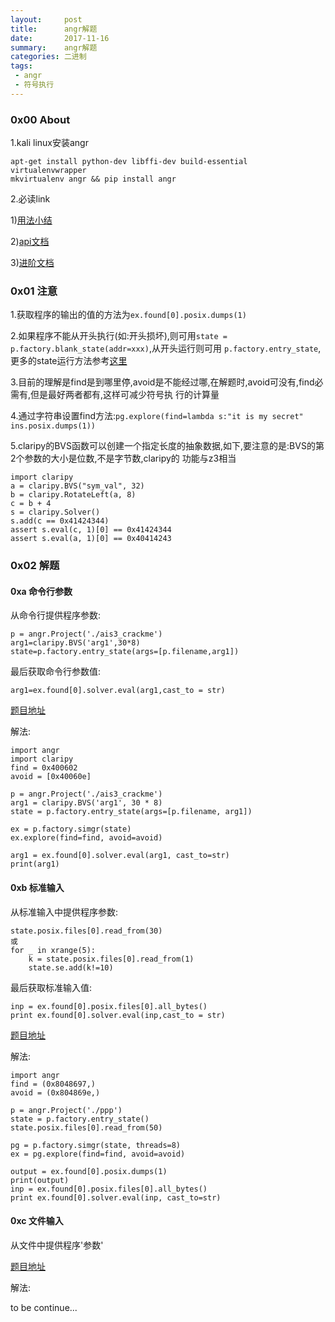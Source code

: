 ```yaml
---
layout:     post
title:      angr解题
date:       2017-11-16
summary:    angr解题
categories: 二进制
tags:
 - angr
 - 符号执行
---
```


### 0x00 About

1.kali linux安装angr

```
apt-get install python-dev libffi-dev build-essential virtualenvwrapper
mkvirtualenv angr && pip install angr
```

2.必读link

1)[用法小结][1]

2)[api文档][4]

3)[进阶文档][6]


### 0x01 注意

1.获取程序的输出的值的方法为`ex.found[0].posix.dumps(1)`

2.如果程序不能从开头执行(如:开头损坏),则可用`state = p.factory.blank_state(addr=xxx)`,从开头运行则可用
`p.factory.entry_state`,更多的state运行方法参考[这里][5]

3.目前的理解是find是到哪里停,avoid是不能经过哪,在解题时,avoid可没有,find必需有,但是最好两者都有,这样可减少符号执
行的计算量

4.通过字符串设置find方法:`pg.explore(find=lambda s:"it is my secret" ins.posix.dumps(1))`

5.claripy的BVS函数可以创建一个指定长度的抽象数据,如下,要注意的是:BVS的第2个参数的大小是位数,不是字节数,claripy的
功能与z3相当

```
import claripy
a = claripy.BVS("sym_val", 32)
b = claripy.RotateLeft(a, 8)
c = b + 4
s = claripy.Solver()
s.add(c == 0x41424344)
assert s.eval(c, 1)[0] == 0x41424344
assert s.eval(a, 1)[0] == 0x40414243
```


### 0x02 解题

#### 0xa 命令行参数

从命令行提供程序参数:

```
p = angr.Project('./ais3_crackme')
arg1=claripy.BVS('arg1',30*8)
state=p.factory.entry_state(args=[p.filename,arg1])
```

最后获取命令行参数值:

```
arg1=ex.found[0].solver.eval(arg1,cast_to = str)
```

[题目地址][2]

解法:

```
import angr
import claripy
find = 0x400602
avoid = [0x40060e]

p = angr.Project('./ais3_crackme')
arg1 = claripy.BVS('arg1', 30 * 8)
state = p.factory.entry_state(args=[p.filename, arg1])

ex = p.factory.simgr(state)
ex.explore(find=find, avoid=avoid)

arg1 = ex.found[0].solver.eval(arg1, cast_to=str)
print(arg1)
```

#### 0xb 标准输入

从标准输入中提供程序参数:

```
state.posix.files[0].read_from(30)
或
for _ in xrange(5):  
    k = state.posix.files[0].read_from(1)
    state.se.add(k!=10)
```

最后获取标准输入值:

```
inp = ex.found[0].posix.files[0].all_bytes()  
print ex.found[0].solver.eval(inp,cast_to = str)
```

[题目地址][3]

解法:

```
import angr
find = (0x8048697,)
avoid = (0x804869e,)

p = angr.Project('./ppp')
state = p.factory.entry_state()
state.posix.files[0].read_from(50)

pg = p.factory.simgr(state, threads=8)
ex = pg.explore(find=find, avoid=avoid)

output = ex.found[0].posix.dumps(1)
print(output)
inp = ex.found[0].posix.files[0].all_bytes()
print ex.found[0].solver.eval(inp, cast_to=str)
```

#### 0xc 文件输入

从文件中提供程序'参数'

[题目地址][7]

解法:

to be continue...


[1]: http://www.freebuf.com/articles/web/150296.html
[2]: http://blog.csdn.net/cosmopolitanme/article/details/73284074
[3]: http://oj.xctf.org.cn/web/practice/defensetrain/465f6bb8f4ad4d65a70cce2bd69dfacf/
[4]: http://angr.io/api-doc
[5]: https://github.com/angr/angr-doc/blob/master/docs/states.md
[6]: https://hitcon.org/2016/CMT/slide/day1-r1-a-1.pdf
[7]: http://ctfhacker.com/re/angr/2016/02/21/ctf-symbolic-execution.html
